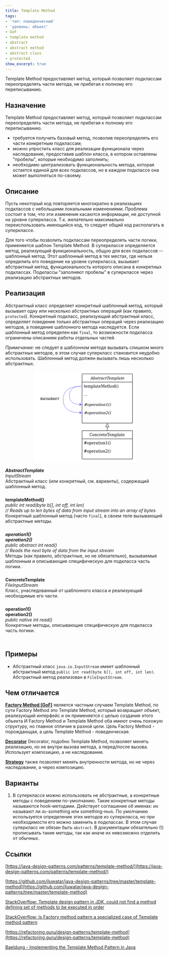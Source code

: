 ```yaml
---
title: Template Method
tags:
- 'тип: поведенческий'
- 'уровень: объект'
- GoF
- template method
- abstract
- abstract method
- abstract class
- protected
show_excerpt: true
---
```


Template Method предоставляет метод, который позволяет подклассам переопределять
части метода, не прибегая к полному его переписыванию.

<!--more-->

<style>
    .wrap {
        padding-bottom: 25px;
    }
</style>

## Назначение
Template Method предоставляет метод, который позволяет подклассам переопределять
части метода, не прибегая к полному его переписыванию.

- требуется получить базовый метод, позволив переопределять его части конкретным
подклассам;
- можно упростить класс для реализации функционала через наследование,
предоставив шаблон класса, в котором оставлены "пробелы", которые необходимо
заполнить;
- необходимо централизовать функциональность метода, которая остается единой для
всех подклассов, но в каждом подклассе она может выполняться по-своему.

## Описание
Пусть некоторый код повторяется многократно в реализациях подклассов с
небольшими локальными изменениями. Проблема состоит в том, что эти изменения
касаются информации, не доступной на уровне суперкласса. Т.к. желательно
максимально переиспользовать имеющийся код, то следует общий код располагать в
суперклассе.

Для того чтобы позволить подклассам переопределять части логики,
применяется шаблон Template Method. В суперклассе определяется метод,
реализующий функциональность, общую для всех подклассов -- шаблонный метод. Этот
шаблонный метод в тех местах, где нельзя определить его поведение на уровне
суперкласса, вызывает абстрактный метод, функциональность которого описана в
конкретных подклассах. Подклассы "заполняют пробелы" в суперклассе через
реализацию абстрактных методов.



## Реализация
Абстрактный класс определяет конкретный шаблонный метод, который
вызывает одну или несколько абстрактных операций (как правило, `protected`).
Конкретный подкласс, реализующий абстрактный класс, определяет поведение только
абстрактных операций через реализацию методов, а поведение шаблонного метода
наследуется. Если шаблонный метод определен как `final`, то
возможности подкласса ограничены описанием работы отдельных частей.

*Примечание:* не следует в шаблонном методе вызывать слишком много абстрактных
методов, в этом случае суперкласс становится неудобно использовать. Шаблонный
метод должен вызывать лишь несколько абстрактных.

<p align="center">
  <img src="/assets/images/template-method/template-method-class-diagram.png" />
</p>

<div class="grid grid--px-0">
  <div class="cell cell--lg-2 cell--3"><b><i>AbstractTemplate</i></b></div>
  <div class="cell cell--auto"><i>InputStream</i></div>
  <div class="cell cell--lg-12 wrap">Абстрактный класс (или конкретный, см. варианты), содержащий шаблонный метод.</div>

  <div class="cell cell--lg-2 cell--3"><b>templateMethod()</b></div>
  <div class="cell cell--auto"><i>public int read(byte b[], int off, int len)<br> // Reads up to len bytes of data from input stream into an array of bytes</i></div>
  <div class="cell cell--lg-12 wrap">Конкретный шаблонный метод (часто <code>final</code>), в своем теле вызывающий абстрактные методы.</div>

  <div class="cell cell--lg-2 cell--3"><i><b>operation1()<br>operation2()</b></i></div>
  <div class="cell cell--auto"><i>public abstract int read()<br> // Reads the next byte of data from the input stream</i></div>
  <div class="cell cell--lg-12 wrap">Методы (как правило, абстрактные, но не обязательно), вызываемые шаблонным и описывающие специфическую для подкласса часть логики.</div>

  <div class="cell cell--lg-2 cell--3"><b>ConcreteTemplate</b></div>
  <div class="cell cell--auto"><i>FileInputStream</i></div>
  <div class="cell cell--lg-12 wrap">Класс, унаследованный от шаблонного класса и реализующий необходимые его части.</div>

  <div class="cell cell--lg-2 cell--3"><b>operation1()<br>operation2()</b></div>
  <div class="cell cell--auto"><i>public native int read()</i></div>
  <div class="cell cell--lg-12 wrap">Конкретные методы, описывающие специфическую для подкласса часть логики.</div>

</div>

## Примеры
* Абстрактный класс `java.io.InputStream` имеет шаблонный абстрактный метод
`public int read(byte b[], int off, int len)`. Абстрактный метод реализован в
`FileInputStream`.


## Чем отличается
**[Factory Method (GoF)](/2021/02/28/factory-method-gof.html)** является частным случаем Template Method,
по сути Factory Method это Template Method, который возвращает объект, реализующий интерфейс
 и он применяется с целью создания этого объекта
И Factory Method и Template Method оба имеют очень похожую структуру, но главное
отличие в разной цели. Цель Factory Method - порождающая, а цель Template
Method - поведенческая.

**[Decorator](/2021/0/05/decorator.html)** Decorator, подобно
Template Method, позволяет менять реализацию, но не внутри вызова метода, а
перед/после вызова. Использует композицию, а не наследование.

**[Strategy](/2021/09/28/strategy.html)** также позволяет менять внутренности метода, но не через наследование,
а через композицию.

## Варианты
1. В суперклассе можно использовать не абстрактные, а конкретные методы с
поведением по-умолчанию. Такие конкретные методы называются hook-методами.
Действует соглашение об именах: их называют ли `do`-something или
something-`Hook`. По умолчанию используется определение этих методов из
суперкласса, но при необходимости его можно заменить в подклассах. В этом
случае суперкласс не обязан быть `abstract`. В документации обязательно (!)
прописывать такие методы, так как иначе их невозможно отделить от обычных.


## Ссылки
[https://java-design-patterns.com/patterns/template-method/](https://java-design-patterns.com/patterns/template-method/)

[https://github.com/iluwatar/java-design-patterns/tree/master/template-method](https://github.com/iluwatar/java-design-patterns/tree/master/template-method)

[StackOverflow: Template design pattern in JDK, could not find a method defining set of methods to be executed in order](https://stackoverflow.com/questions/35559360/template-design-pattern-in-jdk-could-not-find-a-method-defining-set-of-methods)

[StackOverflow: Is Factory method pattern a specialized case of Template method pattern](https://stackoverflow.com/questions/55461586/is-factory-method-pattern-a-specialized-case-of-template-method-pattern)

[https://refactoring.guru/design-patterns/template-method](https://refactoring.guru/design-patterns/template-method)

[Baeldung - Implementing the Template Method Pattern in Java](https://www.baeldung.com/java-template-method-pattern)
